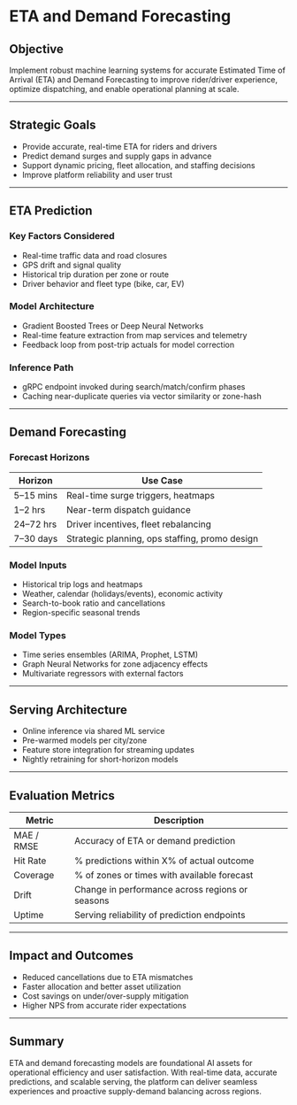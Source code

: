 # ETA and Demand Forecasting

## Objective
Implement robust machine learning systems for accurate Estimated Time of Arrival (ETA) and Demand Forecasting to improve rider/driver experience, optimize dispatching, and enable operational planning at scale.

---

## Strategic Goals
- Provide accurate, real-time ETA for riders and drivers
- Predict demand surges and supply gaps in advance
- Support dynamic pricing, fleet allocation, and staffing decisions
- Improve platform reliability and user trust

---

## ETA Prediction

### Key Factors Considered
- Real-time traffic data and road closures
- GPS drift and signal quality
- Historical trip duration per zone or route
- Driver behavior and fleet type (bike, car, EV)

### Model Architecture
- Gradient Boosted Trees or Deep Neural Networks
- Real-time feature extraction from map services and telemetry
- Feedback loop from post-trip actuals for model correction

### Inference Path
- gRPC endpoint invoked during search/match/confirm phases
- Caching near-duplicate queries via vector similarity or zone-hash

---

## Demand Forecasting

### Forecast Horizons
| Horizon | Use Case |
|---------|----------|
| 5–15 mins | Real-time surge triggers, heatmaps |
| 1–2 hrs | Near-term dispatch guidance |
| 24–72 hrs | Driver incentives, fleet rebalancing |
| 7–30 days | Strategic planning, ops staffing, promo design |

### Model Inputs
- Historical trip logs and heatmaps
- Weather, calendar (holidays/events), economic activity
- Search-to-book ratio and cancellations
- Region-specific seasonal trends

### Model Types
- Time series ensembles (ARIMA, Prophet, LSTM)
- Graph Neural Networks for zone adjacency effects
- Multivariate regressors with external factors

---

## Serving Architecture
- Online inference via shared ML service
- Pre-warmed models per city/zone
- Feature store integration for streaming updates
- Nightly retraining for short-horizon models

---

## Evaluation Metrics
| Metric | Description |
|--------|-------------|
| MAE / RMSE | Accuracy of ETA or demand prediction |
| Hit Rate | % predictions within X% of actual outcome |
| Coverage | % of zones or times with available forecast |
| Drift | Change in performance across regions or seasons |
| Uptime | Serving reliability of prediction endpoints |

---

## Impact and Outcomes
- Reduced cancellations due to ETA mismatches
- Faster allocation and better asset utilization
- Cost savings on under/over-supply mitigation
- Higher NPS from accurate rider expectations

---

## Summary
ETA and demand forecasting models are foundational AI assets for operational efficiency and user satisfaction. With real-time data, accurate predictions, and scalable serving, the platform can deliver seamless experiences and proactive supply-demand balancing across regions.
